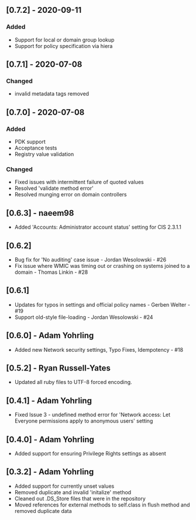 ## [0.7.2] - 2020-09-11
### Added
- Support for local or domain group lookup
- Support for policy specification via hiera

## [0.7.1] - 2020-07-08
### Changed
- invalid metadata tags removed

## [0.7.0] - 2020-07-08
### Added
- PDK support
- Acceptance tests
- Registry value validation

### Changed
- Fixed issues with intermittent failure of quoted values
- Resolved 'validate method error'
- Resolved munging error on domain controllers

## [0.6.3] - naeem98
 * Added 'Accounts: Administrator account status' setting for CIS 2.3.1.1

## [0.6.2]
 * Bug fix for 'No auditing' case issue - Jordan Wesolowski - #26
 * Fix issue where WMIC was timing out or crashing on systems joined to a domain - Thomas Linkin - #28

## [0.6.1]
 * Updates for typos in settings and official policy names - Gerben Welter - #19
 * Support old-style file-loading - Jordan Wesolowski - #24

## [0.6.0] - Adam Yohrling
 * Added new Network security settings, Typo Fixes, Idempotency - #18

## [0.5.2] - Ryan Russell-Yates
 * Updated all ruby files to UTF-8 forced encoding.

## [0.4.1] - Adam Yohrling
 * Fixed Issue 3 - undefined method error for 'Network access: Let Everyone permissions apply to
   anonymous users' setting

## [0.4.0] - Adam Yohrling
 * Added support for ensuring Privilege Rights settings as absent

## [0.3.2] - Adam Yohrling
 * Added support for currently unset values
 * Removed duplicate and invalid 'initalize' method
 * Cleaned out .DS_Store files that were in the repository
 * Moved references for external methods to self.class in flush method and removed duplicate data
